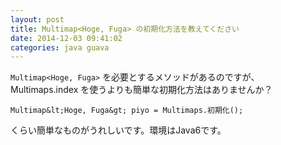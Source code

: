 ```yaml
---
layout: post
title: Multimap<Hoge, Fuga> の初期化方法を教えてください
date: 2014-12-03 09:41:02
categories: java guava
---
```

<p><code>Multimap&lt;Hoge, Fuga&gt;</code> を必要とするメソッドがあるのですが、Multimaps.index を使うよりも簡単な初期化方法はありませんか？</p>

```
Multimap&lt;Hoge, Fuga&gt; piyo = Multimaps.初期化();
```

<p>くらい簡単なものがうれしいです。環境はJava6です。</p>
